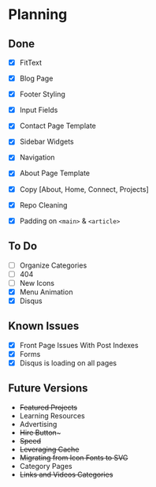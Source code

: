 # Planning

Done
----
- [x] FitText
- [x] Blog Page
- [x] Footer Styling
- [x] Input Fields
- [x] Contact Page Template
- [x] Sidebar Widgets
- [x] Navigation
- [x] About Page Template
- [x] Copy [About, Home, Connect, Projects]
- [x] Repo Cleaning
- [x] Padding on `<main>` & `<article>`


To Do
----
- [ ] Organize Categories
- [ ] 404
- [ ] New Icons
- [x] Menu Animation
- [x] Disqus

Known Issues
----
- [x] Front Page Issues With Post Indexes
- [x] Forms
- [x] Disqus is loading on all pages

Future Versions
----
- ~~Featured Projects~~
- Learning Resources
- Advertising
- ~~Hire Button~~~
- ~~Speed~~
- ~~Leveraging Cache~~
- ~~Migrating from Icon Fonts to SVG~~
- Category Pages
- ~~Links and Videos Categories~~

